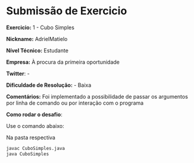 # Submissão de Exercicio

**Exercicio:** 1 - Cubo Simples

**Nickname:** AdrielMatielo

**Nível Técnico:** Estudante

**Empresa:** À procura da primeira oportunidade 

**Twitter**: -

**Dificuldade de Resolução:** - Baixa

**Comentários:** Foi implementado a possibilidade de passar os argumentos por linha de comando ou por interação com o programa

**Como rodar o desafio**:

Use o comando abaixo:

Na pasta respectiva

```bash
javac CuboSimples.java
java CuboSimples
```
